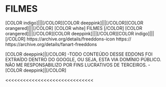 # FILMES
<channels>
<channel>
<name>[COLOR indigo]|||[/COLOR][COLOR deeppink]|||[/COLOR][COLOR orangered]|||[/COLOR] [COLOR white] FILMES [/COLOR] [COLOR orangered]|||[/COLOR][COLOR deeppink]|||[/COLOR][COLOR indigo]|||[/COLOR]</name>
<thumbnail>https://archive.org/details/freeddons-icon</thumbnail>
<externallink>https://</externallink>
<fanart>https://archive.org/details/fanart-freeddons</fanart>
<info>


[COLOR deeppink]|[/COLOR] -TODO CONTEÚDO DESSE EDDONS FOI EXTRAÍDO DENTRO DO GOOGLE, OU SEJA, ESTA VIA DOMÍNIO PÚBLICO. NÃO ME RESPONSABILIZO POR FINS LUCRATIVOS DE TERCEIROS. - [COLOR deeppink]|[/COLOR]</info>
</channel>
</channels>

<<<<<<<<<<<<<<<<<<<<<<<<<<<<<<
  
